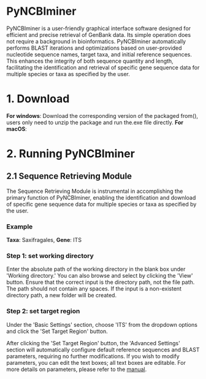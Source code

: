 # PyNCBIminer

PyNCBIminer is a user-friendly graphical interface software designed for efficient and precise retrieval of GenBank data. Its simple operation does not require a background in bioinformatics. PyNCBIminer automatically performs BLAST iterations and optimizations based on user-provided nucleotide sequence names, target taxa, and initial reference sequences. This enhances the integrity of both sequence quantity and length, facilitating the identification and retrieval of specific gene sequence data for multiple species or taxa as specified by the user.

# 1. Download

**For windows**: Download the corresponding version of the packaged from(), users only need to unzip the package and run the.exe file directly.
**For macOS**:

# 2. Running PyNCBIminer

## 2.1 Sequence Retrieving Module

The Sequence Retrieving Module is instrumental in accomplishing the primary function of PyNCBIminer, enabling the identification and download of specific gene sequence data for multiple species or taxa as specified by the user.

### **Example**

**Taxa**: Saxifragales, **Gene**: ITS

### Step 1: set working directory

Enter the absolute path of the working directory in the blank box under 'Working directory.' You can also browse and select by clicking the 'View' button. Ensure that the correct input is the directory path, not the file path. The path should not contain any spaces. If the input is a non-existent directory path, a new folder will be created.

### Step 2: set target region

Under the 'Basic Settings' section, choose 'ITS' from the dropdown options and click the 'Set Target Region' button.

After clicking the 'Set Target Region' button, the 'Advanced Settings' section will automatically configure default reference sequences and BLAST parameters, requiring no further modifications. If you wish to modify parameters, you can edit the text boxes; all text boxes are editable. For more details on parameters, please refer to the [manual]().

